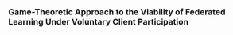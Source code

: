 ### Game-Theoretic Approach to the Viability of Federated Learning Under Voluntary Client Participation
